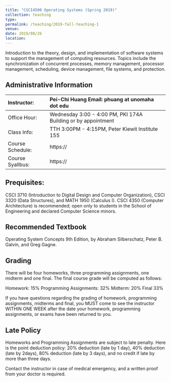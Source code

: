 ```yaml
---
title: "CSCI4500 Operating Systems (Spring 2019)"
collection: teaching
type: 
permalink: /teaching/2019-fall-teaching-1
venue: 
date: 2019/08/26
location: 
---
```


Introduction to the theory, design, and implementation of software systems to support the management of computing resources. Topics include the synchronization of concurrent processes, memory management, processor management, scheduling, device management, file systems, and protection.

## Administrative Information
| Instructor:      | Pei-Chi Huang         Email: phuang at unomaha dot edu</span>|
|:---------------- |:-------------------------------------------------------------|
| Office Hour:     | Wednesday 3:00 - 4:00 PM, PKI 174A Building or by appointment|
| Class Info:      | TTH 3:00PM - 4:15PM, Peter Kiewit Institute 155              | 
| Course Schedule: | https://                                                     | 
| Course Syallbus: | https://                                                     | 

## Prequisites:	
CSCI 3710 (Introduction to Digital Design and Computer Organization), CSCI 3320 (Data Structures), and MATH 1950 (Calculus I). CSCI 4350 (Computer Architecture) is recommended; open only to students in the School of Engineering and declared Computer Science minors.

## Recommended Textbook
Operating System Concepts 9th Edition, by Abraham Silberschatz, Peter B. Galvin, and Greg Gagne.

## Grading
There will be four homeworks, three programming assignments, one midterm and one final.
The final course grade will be computed as follows:

Homework: 15%
Programming Assignments: 32%
Midterm: 20%
Final 33%

If you have questions regarding the grading of homework, programming assignments, midterms and final, you MUST come to see the instructor WITHIN ONE WEEK after the date your homework, programming assignments, or exams have been returned to you.

## Late Policy
Homeworks and Programming Assignments are subject to late penalty. Here is the point deduction policy: 20% deduction (late by 1 day), 40% deduction (late by 2days), 80% deduction (late by 3 days), and no credit if late by more than three days. 

Contact the instructor in case of medical emergency, and a written proof from your doctor is required.
